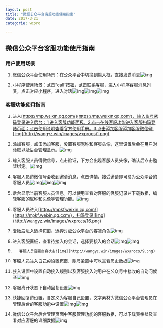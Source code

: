 ```yaml
---
layout: post
title: "微信公众平台客服功能使用指南"
date: 2017-3-21
categorie: wxpro

---
```


## 微信公众平台客服功能使用指南

###  用户使用场景

1. 微信公众平台使用场景：在公众平台中切换到输入框，直接发送消息![img](http://wangyz.win/images/wxprocs/a4.jpg)

 

2. 小程序使用场景：点击“call”按钮，点击联系客服，进入小程序客服消息列表，点击对应小程序，进入对话![img](http://wangyz.win/images/wxprocs/a5.jpg)![img](http://wangyz.win/images/wxprocs/a6.jpg)![img](http://wangyz.win/images/wxprocs/a7.jpg)

 

### 客服功能使用指南

1. 进入[https://mp.weixin.qq.com/](https://mp.weixin.qq.com/)，输入账号密码登录进入后台：1.进入客服功能面板。2.点击在线客服功能进入客服扫码登陆页面；点击使用说明查看官方使用手册。3.点击添加客服添加客服微信号![img](http://wangyz.win/images/wxprocs/1.png)

 

2. 添加客服，点击添加客服，设置客服昵称和客服头像，这里设置后会在用户对话框以及后台管理显示。![img](http://wangyz.win/images/wxprocs/2.png)

 

3. 输入客服人员得微信号，点击验证，下方会出现客服人员头像，确认后点击邀请绑定。![img](http://wangyz.win/images/wxprocs/3.png)

 

4. 客服人员的微信号会收到邀请消息，点击详情，接受邀请即可成为公众平台的客服人员![img](http://wangyz.win/images/wxprocs/a1.jpg)![img](http://wangyz.win/images/wxprocs/a2.jpg)![img](http://wangyz.win/images/wxprocs/a3.jpg)

 

5. 后台显示当前客服人员信息，可以使用查看对客服的客服记录并下载数据，编辑客服的昵称和头像等管理功能。![img](http://wangyz.win/images/wxprocs/4.png)

 

6. 客服人员进入[https://mpkf.weixin.qq.com/](https://mpkf.weixin.qq.com/)，扫码登录![img](http://wangyz.win/images/wxprocs/16.png)

 

7. 登陆后进入选择页面，选择对应公众平台的客服角色![img](http://wangyz.win/images/wxprocs/6.png)

  

8. 进入客服面板，查看待接入的会话，选择要接入的会话![img](http://wangyz.win/images/wxprocs/7.png)![img](http://wangyz.win/images/wxprocs/8.png)

 

9.        客服人员设置自身状态![img](http://wangyz.win/images/wxprocs/9.png)

 

10.    客服人员进入自己的设置页面，账号设置中可以查看历史数据![img](http://wangyz.win/images/wxprocs/10.png)

 

11.    接入设置中设置自动接入规则以及客服接入时用户在公众号中接收的自动问候语![img](http://wangyz.win/images/wxprocs/11.png)

 

12.    客服离开状态下自动回复设置![img](http://wangyz.win/images/wxprocs/12.png)

 

13.    快捷回复的设置，自定义为客服自己设置，文字素材为微信公众平台管理员在管理后台的客服功能中设置![img](http://wangyz.win/images/wxprocs/13.png)![img](http://wangyz.win/images/wxprocs/14.png)

 

14.    微信公众平台后台管理页面中客服管理功能的客服数据，可以下载表格以及查看对应客服的详细数据![img](http://wangyz.win/images/wxprocs/15.png)
